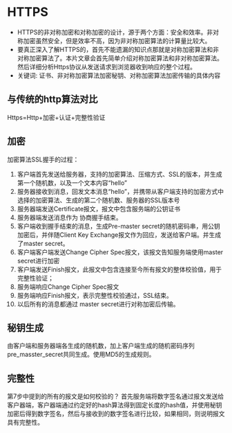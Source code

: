 # HTTPS

- HTTPS的非对称加密和对称加密的设计，源于两个方面：安全和效率。非对称加密虽然安全，但是效率不高，因为非对称加密算法的计算量比较大。
- 要真正深入了解HTTPS的，首先不能遗漏的知识点那就是对称加密算法和非对称加密算法了。本片文章会首先简单介绍对称加密算法和非对称加密算法。然后详细分析Https协议从发送请求到浏览器收到响应的整个过程。
- 关键词: 证书、非对称加密算法加密秘钥、对称加密算法加密传输的具体内容

## 与传统的http算法对比

Https=Http+加密+认证+完整性验证

## 加密

加密算法SSL握手的过程：

1. 客户端首先发送给服务器，支持的加密算法、压缩方式、SSL的版本，并生成第一个随机数，以及一个文本内容“hello”
2. 服务器接收到消息，回发文本消息“hello”，并携带从客户端支持的加密方式中选择的加密算法、生成的第二个随机数、服务器的SSL版本号
3. 服务器端发送Certificate报文，报文中包含服务端的公钥证书
4. 服务器端发送消息作为 协商握手结束。
5. 客户端收到握手结束的消息，生成Pre-master secret的随机密码串，用公钥加密后，并伴随Client Key  Exchange报文作为回应，发送给客户端。并生成了master secret。
6. 客户端客户端发送Change Cipher Spec报文，该报文告知服务端使用master secret进行加密
7. 客户端发送Finish报文，此报文中包含连接至今所有报文的整体校验值，用于完整性验证；
8. 服务端响应Change Cipher Spec报文
9. 服务端响应Finish报文，表示完整性校验通过，SSL结束。
10. 以后所有的消息都通过 master secret进行对称加密后传输。

## 秘钥生成

由客户端和服务器端各生成的随机数，加上客户端生成的随机密码序列pre_masster_secret共同生成。使用MD5的生成规则。

## 完整性

第7步中提到的所有的报文是如何校验的？
首先服务端将数字签名通过报文发送给客户器端，客户器端通过约定好的hash算法得到固定长度的hash值，并使用秘钥加密后得到数字签名，然后与接收到的数字签名进行比较，如果相同，则说明报文具有完整性。

